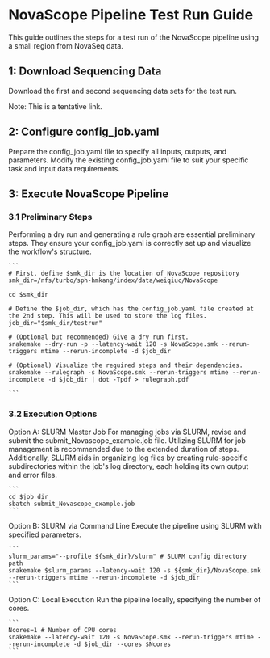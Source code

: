 # NovaScope Pipeline Test Run Guide

This guide outlines the steps for a test run of the NovaScope pipeline using a small region from NovaSeq data.

## 1: Download Sequencing Data
Download the first and second sequencing data sets for the test run.

Note: This is a tentative link.


## 2: Configure config_job.yaml

Prepare the config_job.yaml file to specify all inputs, outputs, and parameters. Modify the existing config_job.yaml file to suit your specific task and input data requirements.

## 3: Execute NovaScope Pipeline

### 3.1 Preliminary Steps

Performing a dry run and generating a rule graph are essential preliminary steps. They ensure your config_job.yaml is correctly set up and visualize the workflow's structure.

    ```
    # First, define $smk_dir is the location of NovaScope repository
    smk_dir=/nfs/turbo/sph-hmkang/index/data/weiqiuc/NovaScope

    cd $smk_dir

    # Define the $job_dir, which has the config_job.yaml file created at the 2nd step. This will be used to store the log files.
    job_dir="$smk_dir/testrun"  

    # (Optional but recommended) Give a dry run first.
    snakemake --dry-run -p --latency-wait 120 -s NovaScope.smk --rerun-triggers mtime --rerun-incomplete -d $job_dir

    # (Optional) Visualize the required steps and their dependencies.
    snakemake --rulegraph -s NovaScope.smk --rerun-triggers mtime --rerun-incomplete -d $job_dir | dot -Tpdf > rulegraph.pdf

    ```

### 3.2 Execution Options

Option A: SLURM Master Job
For managing jobs via SLURM, revise and submit the submit_Novascope_example.job file.
Utilizing SLURM for job management is recommended due to the extended duration of steps. Additionally, SLURM aids in organizing log files by creating rule-specific subdirectories within the job's log directory, each holding its own output and error files.

    ```
    cd $job_dir
    sbatch submit_Novascope_example.job
    ```

Option B: SLURM via Command Line
Execute the pipeline using SLURM with specified parameters.

    ```
    slurm_params="--profile ${smk_dir}/slurm" # SLURM config directory path
    snakemake $slurm_params --latency-wait 120 -s ${smk_dir}/NovaScope.smk --rerun-triggers mtime --rerun-incomplete -d $job_dir
    ```

Option C: Local Execution
Run the pipeline locally, specifying the number of cores.

    ```
    Ncores=1 # Number of CPU cores
    snakemake --latency-wait 120 -s NovaScope.smk --rerun-triggers mtime --rerun-incomplete -d $job_dir --cores $Ncores
    ```